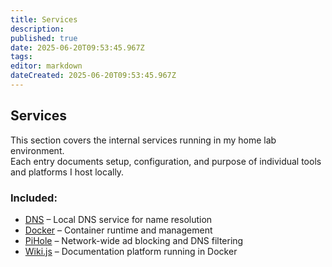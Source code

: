 ```yaml
---
title: Services
description: 
published: true
date: 2025-06-20T09:53:45.967Z
tags: 
editor: markdown
dateCreated: 2025-06-20T09:53:45.967Z
---
```


## Services

This section covers the internal services running in my home lab environment.  
Each entry documents setup, configuration, and purpose of individual tools and platforms I host locally.

### Included:
- [DNS](/home-lab/Services/DNS) – Local DNS service for name resolution  
- [Docker](/home-lab/Services/Docker) – Container runtime and management  
- [PiHole](/home-lab/Services/PiHole) – Network-wide ad blocking and DNS filtering
- [Wiki.js](/home-lab/Services/Wiki.js) – Documentation platform running in Docker